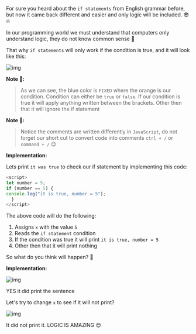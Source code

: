 For sure you heard about the `if statements` from English grammar before, but now it came back different and easier and only logic will be included. 😎🔥

In our programming world we must understand that computers only understand logic, they do not know common sense 👀

That why `if statements` will only work if the condition is true, and it will look like this: 

![img](https://lh6.googleusercontent.com/dXIcMuR2sFiVAr_8xd_itG-imXN6CaeJMA796au6YZr-k-S3kvuIdPbXGTXZHuld1mAYt0MYC6Fz_ND3Gz9SrbmDjVzPo8eUgxD4NadShgYRTtKtV8cE76My-87RpRXoj5qwqOqA)

**Note 📝:**

> As we can see, the blue color is `FIXED` where the orange is our condition. Condition can either be `true` or `false`. If our condition is true it will apply anything written between the brackets. Other then that it will ignore the if statement 

**Note 📝:**

> Notice the comments are written differently in `JavaScript`, do not forget our short cut to convert code into comments `ctrl + /` or `command + /` 😉

**Implementation:** 

Lets print `it was true` to check our if statement by implementing this code:

`````javascript
<script>
let number = 5;
if (number == 5) {
console.log("it is true, number = 5");
  }
</script>
`````

The above code will do the following:

1. Assigns `x` with the value `5`
2. Reads the `if statement` condition 
3. If the condition was true it will print `it is true, number = 5`
4. Other then that it will print nothing

So what do you think will happen? 🤔

**Implementation:** 


![img](https://lh5.googleusercontent.com/Y94XURfm7_xnzVNU3qwYsNw9Zd9Kiu4uDx8MBLS9xe1wih3qSjb6klw5AqSCoqbotaZ3PhrUAr-6Or-cvrYzMYWf9IT6Ngk0Y3fDVpcuT-mRBaRCBtB7SOC_ds-mhwk4zi1ij_uk)

YES it did print the sentence

Let's try to change `x` to see if it will not print? 


![img](https://lh3.googleusercontent.com/Vgoz0-h7w3Mw8K6uuOzAm1nb6pRIa37ihYoiXbkZQl-HyeEAbD0NPOQltPQ2kdfkKzNW_Y5NlFvSKJh17MMWEzHNP0yR1GDZUfzu4djtTVrNNfHiC44Sfy4LUbWTP0M7tvjfdg-I)

It did not print it. LOGIC IS AMAZING 😍
